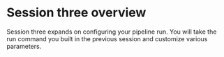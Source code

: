# Session three overview

Session three expands on configuring your pipeline run. You will take the run command you built in the previous session and customize various parameters. 